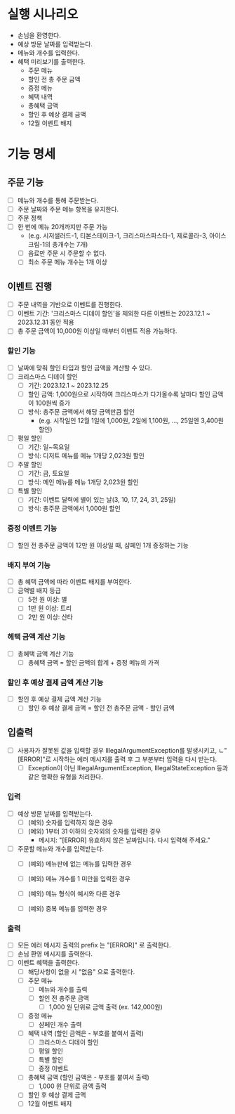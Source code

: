 # 실행 시나리오

- 손님을 환영한다.
- 예상 방문 날짜를 입력받는다.
- 메뉴와 개수를 입력한다.
- 혜택 미리보기를 출력한다.
  - 주문 메뉴
  - 할인 전 총 주문 금액
  - 증정 메뉴
  - 혜택 내역
  - 총혜택 금액
  - 할인 후 예상 결제 금액
  - 12월 이벤트 배지

# 기능 명세 

## 주문 기능

- [ ] 메뉴와 개수를 통해 주문받는다.
- [ ] 주문 날짜와 주문 메뉴 항목을 유지한다.
- [ ] 주문 정책
 - [ ] 한 번에 메뉴 20개까지만 주문 가능
   - (e.g. 시저샐러드-1, 티본스테이크-1, 크리스마스파스타-1, 제로콜라-3, 아이스크림-1의 총개수는 7개)
   - [ ] 음료만 주문 시 주문할 수 없다.
   - [ ] 최소 주문 메뉴 개수는 1개 이상

## 이벤트 진행

- [ ] 주문 내역을 기반으로 이벤트를 진행한다.
- [ ] 이벤트 기간: '크리스마스 디데이 할인'을 제외한 다른 이벤트는 2023.12.1 ~ 2023.12.31 동안 적용
- [ ] 총 주문 금액이 10,000원 이상일 때부터 이벤트 적용 가능하다.

### 할인 기능

- [ ] 날짜에 맞춰 할인 타입과 할인 금액을 계산할 수 있다.
- [ ] 크리스마스 디데이 할인
  - [ ] 기간: 2023.12.1 ~ 2023.12.25
  - [ ] 할인 금액: 1,000원으로 시작하여 크리스마스가 다가올수록 날마다 할인 금액이 100원씩 증가
  - [ ] 방식: 총주문 금액에서 해당 금액만큼 할인
    - (e.g. 시작일인 12월 1일에 1,000원, 2일에 1,100원, ..., 25일엔 3,400원 할인)
- [ ] 평일 할인 
  - [ ] 기간: 일~목요일
  - [ ] 방식: 디저트 메뉴를 메뉴 1개당 2,023원 할인
- [ ] 주말 할인
  - [ ] 기간: 금, 토요일
  - [ ] 방식: 메인 메뉴를 메뉴 1개당 2,023원 할인
- [ ] 특별 할인
  - [ ] 기간: 이벤트 달력에 별이 있는 날(3, 10, 17, 24, 31, 25일) 
  - [ ] 방식: 총주문 금액에서 1,000원 할인

### 증정 이벤트 기능

- [ ] 할인 전 총주문 금액이 12만 원 이상일 때, 샴페인 1개 증정하는 기능

### 배지 부여 기능

- [ ] 총 혜택 금액에 따라 이벤트 배지를 부여한다.
- [ ] 금액별 배지 등급
  - [ ] 5천 원 이상: 별
  - [ ] 1만 원 이상: 트리
  - [ ] 2만 원 이상: 산타

### 헤택 금액 계산 기능

- [ ] 총혜택 금액 계산 기능
  - [ ] 총혜택 금액 = 할인 금액의 합계 + 증정 메뉴의 가격

### 할인 후 예상 결제 금액 계산 기능

- [ ] 할인 후 예상 결제 금액 계산 기능
  -  [ ] 할인 후 예상 결제 금액 = 할인 전 총주문 금액 - 할인 금액

## 입출력

- [ ] 사용자가 잘못된 값을 입력할 경우 IllegalArgumentException를 발생시키고, ㄴ"[ERROR]"로 시작하는 에러 메시지를 출력 후 그 부분부터 입력을 다시 받는다.
  - [ ] Exception이 아닌 IllegalArgumentException, IllegalStateException 등과 같은 명확한 유형을 처리한다.

### 입력

- [ ] 예상 방문 날짜를 입력받는다.
  - [ ] (예외) 숫자를 입력하지 않은 경우
  - [ ] (예외) 1부터 31 이하의 숫자외의 숫자를 입력한 경우 
    - 메시지: "[ERROR] 유효하지 않은 날짜입니다. 다시 입력해 주세요."
- [ ] 주문할 메뉴와 개수를 입력받는다.
  - [ ] (예외) 메뉴판에 없는 메뉴를 입력한 경우
  - [ ] (예외) 메뉴 개수를 1 미만을 입력한 경우
  - [ ] (예외) 메뉴 형식이 예시와 다른 경우
  - [ ] (예외) 중복 메뉴를 입력한 경우


### 출력

- [ ] 모든 에러 메시지 출력의 prefix 는 "[ERROR]" 로 출력한다.
- [ ] 손님 환영 메시지를 출력한다.
- [ ] 이벤트 혜택을 출력한다.
  - [ ] 해당사항이 없을 시 "없음" 으로 출력한다. 
  - [ ] 주문 메뉴
    - [ ] 메뉴와 개수를 출력
    - [ ] 할인 전 총주문 금액
      - [ ] 1,000 원 단위로 금액 출력 (ex. 142,000원)
  - [ ] 증정 메뉴 
    - [ ] 샴페인 개수 출력
  - [ ] 혜택 내역 (할인 금액은 - 부호를 붙여서 출력)
    - [ ] 크리스마스 디데이 할인
    - [ ] 평일 할인
    - [ ] 특별 할인
    - [ ] 증정 이벤트
  - [ ] 총혜택 금액 (할인 금액은 - 부호를 붙여서 출력)
    - [ ] 1,000 원 단위로 금액 출력
  - [ ] 할인 후 예상 결제 금액
  - [ ] 12월 이벤트 배지